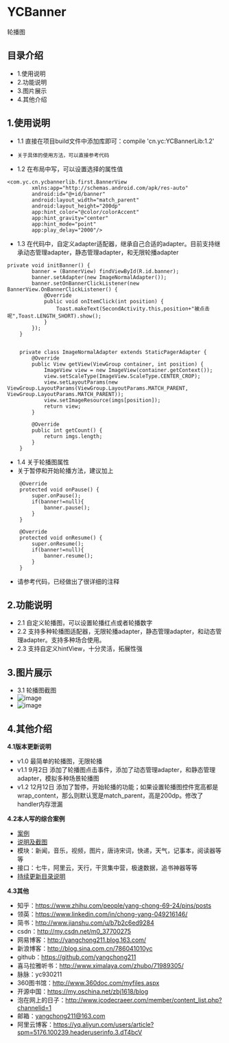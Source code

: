 # YCBanner
轮播图

## 目录介绍
- 1.使用说明
- 2.功能说明
- 3.图片展示
- 4.其他介绍

## 1.使用说明
- 1.1 直接在项目build文件中添加库即可：compile 'cn.yc:YCBannerLib:1.2'
-     关于具体的使用方法，可以直接参考代码
- 1.2 在布局中写，可以设置选择的属性值
```
<com.yc.cn.ycbannerlib.first.BannerView
        xmlns:app="http://schemas.android.com/apk/res-auto"
        android:id="@+id/banner"
        android:layout_width="match_parent"
        android:layout_height="200dp"
        app:hint_color="@color/colorAccent"
        app:hint_gravity="center"
        app:hint_mode="point"
        app:play_delay="2000"/>
```
- 1.3 在代码中，自定义adapter适配器，继承自己合适的adapter。目前支持继承动态管理adapter，静态管理adapter，和无限轮播adapter
```
private void initBanner() {
        banner = (BannerView) findViewById(R.id.banner);
        banner.setAdapter(new ImageNormalAdapter());
        banner.setOnBannerClickListener(new BannerView.OnBannerClickListener() {
            @Override
            public void onItemClick(int position) {
                Toast.makeText(SecondActivity.this,position+"被点击呢",Toast.LENGTH_SHORT).show();
            }
        });
    }


    private class ImageNormalAdapter extends StaticPagerAdapter {
        @Override
        public View getView(ViewGroup container, int position) {
            ImageView view = new ImageView(container.getContext());
            view.setScaleType(ImageView.ScaleType.CENTER_CROP);
            view.setLayoutParams(new ViewGroup.LayoutParams(ViewGroup.LayoutParams.MATCH_PARENT, ViewGroup.LayoutParams.MATCH_PARENT));
            view.setImageResource(imgs[position]);
            return view;
        }

        @Override
        public int getCount() {
            return imgs.length;
        }
    }
```
- 1.4 关于轮播图属性
- 关于暂停和开始轮播方法，建议加上
```
    @Override
    protected void onPause() {
        super.onPause();
        if(banner!=null){
            banner.pause();
        }
    }

    @Override
    protected void onResume() {
        super.onResume();
        if(banner!=null){
            banner.resume();
        }
    }
```
- 请参考代码，已经做出了很详细的注释

## 2.功能说明
- 2.1 自定义轮播图，可以设置轮播红点或者轮播数字
- 2.2 支持多种轮播图适配器，无限轮播adapter，静态管理adapter，和动态管理adapter。支持多种场合使用。
- 2.3 支持自定义hintView，十分灵活，拓展性强

## 3.图片展示
- 3.1 轮播图截图
- ![image](https://github.com/yangchong211/YCBanner/blob/master/image/1.png)
- ![image](https://github.com/yangchong211/YCBanner/blob/master/image/2.png)

## 4.其他介绍
**4.1版本更新说明**
- v1.0 最简单的轮播图，无限轮播
- v1.1 9月2日  添加了轮播图点击事件，添加了动态管理adapter，和静态管理adapter，模拟多种场景轮播图
- v1.2 12月12日 添加了暂停，开始轮播的功能；如果设置轮播图控件宽高都是wrap_content，那么则默认宽是match_parent，高是200dp。修改了handler内存泄漏

**4.2本人写的综合案例**
- [案例](https://github.com/yangchong211/LifeHelper)
- [说明及截图](https://github.com/yangchong211/LifeHelper/blob/master/README.md)
- 模块：新闻，音乐，视频，图片，唐诗宋词，快递，天气，记事本，阅读器等等
- 接口：七牛，阿里云，天行，干货集中营，极速数据，追书神器等等
- [持续更新目录说明](http://www.jianshu.com/p/53017c3fc75d)

**4.3其他**
- 知乎：https://www.zhihu.com/people/yang-chong-69-24/pins/posts
- 领英：https://www.linkedin.com/in/chong-yang-049216146/
- 简书：http://www.jianshu.com/u/b7b2c6ed9284
- csdn：http://my.csdn.net/m0_37700275
- 网易博客：http://yangchong211.blog.163.com/
- 新浪博客：http://blog.sina.com.cn/786041010yc
- github：https://github.com/yangchong211
- 喜马拉雅听书：http://www.ximalaya.com/zhubo/71989305/
- 脉脉：yc930211
- 360图书馆：http://www.360doc.com/myfiles.aspx
- 开源中国：https://my.oschina.net/zbj1618/blog
- 泡在网上的日子：http://www.jcodecraeer.com/member/content_list.php?channelid=1
- 邮箱：yangchong211@163.com
- 阿里云博客：https://yq.aliyun.com/users/article?spm=5176.100239.headeruserinfo.3.dT4bcV
